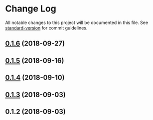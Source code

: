 # Change Log

All notable changes to this project will be documented in this file. See [standard-version](https://github.com/conventional-changelog/standard-version) for commit guidelines.

<a name="0.1.6"></a>
## [0.1.6](https://github.com/dashuser33/darkcoin-client/compare/v0.1.5...v0.1.6) (2018-09-27)



<a name="0.1.5"></a>
## [0.1.5](https://github.com/dashuser33/darkcoin-client/compare/v0.1.4...v0.1.5) (2018-09-16)



<a name="0.1.4"></a>
## [0.1.4](https://github.com/dashuser33/darkcoin-client/compare/v0.1.3...v0.1.4) (2018-09-10)



<a name="0.1.3"></a>
## [0.1.3](https://github.com/dashuser33/darkcoin-client/compare/v0.1.2...v0.1.3) (2018-09-03)



<a name="0.1.2"></a>
## 0.1.2 (2018-09-03)
